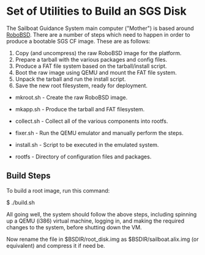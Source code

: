 # Set of Utilities to Build an SGS Disk

The Sailboat Guidance System main computer ("Mother") is based
around [RoboBSD](https://github.com/kalopa/robobsd).
There are a number of steps which need to happen in order to produce
a bootable SGS CF image.
These are as follows:

1. Copy (and uncompress) the raw RoboBSD image for the platform.
2. Prepare a tarball with the various packages and config files.
3. Produce a FAT file system based on the tarball/install script.
4. Boot the raw image using QEMU and mount the FAT file system.
5. Unpack the tarball and run the install script.
6. Save the new root filesystem, ready for deployment.

* mkroot.sh - Create the raw RoboBSD image.
* mkapp.sh - Produce the tarball and FAT filesystem.
* collect.sh - Collect all of the various components into rootfs.
* fixer.sh - Run the QEMU emulator and manually perform the steps.

* install.sh - Script to be executed in the emulated system.
* rootfs - Directory of configuration files and packages.

## Build Steps

To build a root image, run this command:

$ ./build.sh

All going well, the system should follow the above steps, including
spinning up a QEMU (i386) virtual machine, logging in, and making
the required changes to the system, before shutting down the VM.

Now rename the file in $BSDIR/root\_disk.img as $BSDIR/sailboat.alix.img
(or equivalent) and compress it if need be.
